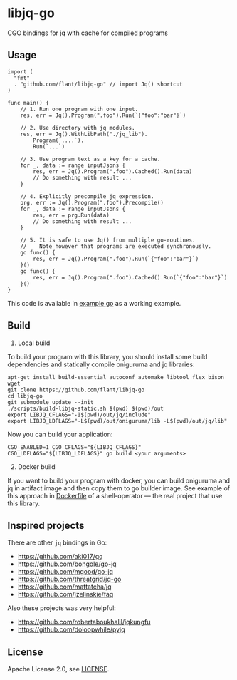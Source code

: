 # libjq-go

CGO bindings for jq with cache for compiled programs

## Usage

```
import (
  "fmt"
  . "github.com/flant/libjq-go" // import Jq() shortcut
)

func main() {
	// 1. Run one program with one input.
	res, err = Jq().Program(".foo").Run(`{"foo":"bar"}`)

	// 2. Use directory with jq modules.
	res, err = Jq().WithLibPath("./jq_lib").
		Program(`....`).
		Run(`...`)
	
	// 3. Use program text as a key for a cache.
	for _, data := range inputJsons {
		res, err = Jq().Program(".foo").Cached().Run(data)
		// Do something with result ...
	}
	
	// 4. Explicitly precompile jq expression.
	prg, err := Jq().Program(".foo").Precompile()
	for _, data := range inputJsons {
		res, err = prg.Run(data)
		// Do something with result ...
	}
	
	// 5. It is safe to use Jq() from multiple go-routines.
	//    Note however that programs are executed synchronously.
	go func() {
		res, err = Jq().Program(".foo").Run(`{"foo":"bar"}`)
	}()
	go func() {
		res, err = Jq().Program(".foo").Cached().Run(`{"foo":"bar"}`)
	}()
}
```

This code is available in [example.go](example/example.go) as a working example.

## Build

1. Local build

To build your program with this library, you should install some build dependencies and statically compile oniguruma and jq libraries:

```
apt-get install build-essential autoconf automake libtool flex bison wget
git clone https://github.com/flant/libjq-go
cd libjq-go
git submodule update --init
./scripts/build-libjq-static.sh $(pwd) $(pwd)/out
export LIBJQ_CFLAGS="-I$(pwd)/out/jq/include"
export LIBJQ_LDFLAGS="-L$(pwd)/out/oniguruma/lib -L$(pwd)/out/jq/lib"
```

Now you can build your application:

```
CGO_ENABLED=1 CGO_CFLAGS="${LIBJQ_CFLAGS}" CGO_LDFLAGS="${LIBJQ_LDFLAGS}" go build <your arguments>
```

2. Docker build

If you want to build your program with docker, you can build oniguruma and jq in artifact image and then copy them to go builder image. See example of this approach in [Dockerfile](https://github.com/flant/shell-operator/blob/master/Dockerfile) of a shell-operator — the real project that use this library.

## Inspired projects

There are other `jq` bindings in Go:

- https://github.com/aki017/gq
- https://github.com/bongole/go-jq
- https://github.com/mgood/go-jq
- https://github.com/threatgrid/jq-go
- https://github.com/mattatcha/jq
- https://github.com/jzelinskie/faq

Also these projects was very helpful: 

- https://github.com/robertaboukhalil/jqkungfu
- https://github.com/doloopwhile/pyjq


## License

Apache License 2.0, see [LICENSE](LICENSE).
